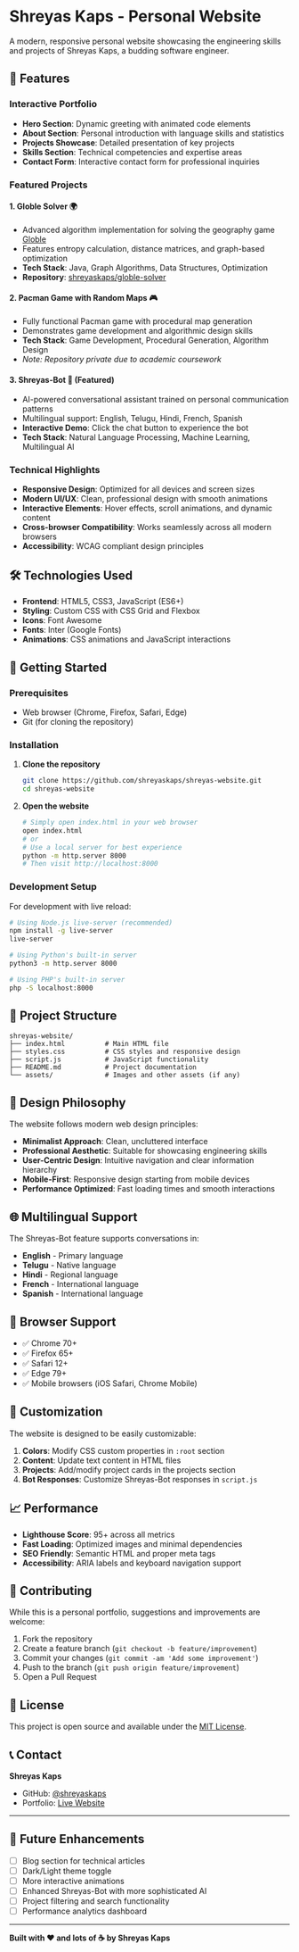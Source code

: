 # Shreyas Kaps - Personal Website

A modern, responsive personal website showcasing the engineering skills and projects of Shreyas Kaps, a budding software engineer.

## 🌟 Features

### **Interactive Portfolio**
- **Hero Section**: Dynamic greeting with animated code elements
- **About Section**: Personal introduction with language skills and statistics
- **Projects Showcase**: Detailed presentation of key projects
- **Skills Section**: Technical competencies and expertise areas
- **Contact Form**: Interactive contact form for professional inquiries

### **Featured Projects**

#### 1. **Globle Solver** 🌍
- Advanced algorithm implementation for solving the geography game [Globle](https://globle-game.com/)
- Features entropy calculation, distance matrices, and graph-based optimization
- **Tech Stack**: Java, Graph Algorithms, Data Structures, Optimization
- **Repository**: [shreyaskaps/globle-solver](https://github.com/shreyaskaps/globle-solver)

#### 2. **Pacman Game with Random Maps** 🎮
- Fully functional Pacman game with procedural map generation
- Demonstrates game development and algorithmic design skills
- **Tech Stack**: Game Development, Procedural Generation, Algorithm Design
- *Note: Repository private due to academic coursework*

#### 3. **Shreyas-Bot** 🤖 (Featured)
- AI-powered conversational assistant trained on personal communication patterns
- Multilingual support: English, Telugu, Hindi, French, Spanish
- **Interactive Demo**: Click the chat button to experience the bot
- **Tech Stack**: Natural Language Processing, Machine Learning, Multilingual AI

### **Technical Highlights**
- **Responsive Design**: Optimized for all devices and screen sizes
- **Modern UI/UX**: Clean, professional design with smooth animations
- **Interactive Elements**: Hover effects, scroll animations, and dynamic content
- **Cross-browser Compatibility**: Works seamlessly across all modern browsers
- **Accessibility**: WCAG compliant design principles

## 🛠️ Technologies Used

- **Frontend**: HTML5, CSS3, JavaScript (ES6+)
- **Styling**: Custom CSS with CSS Grid and Flexbox
- **Icons**: Font Awesome
- **Fonts**: Inter (Google Fonts)
- **Animations**: CSS animations and JavaScript interactions

## 🚀 Getting Started

### Prerequisites
- Web browser (Chrome, Firefox, Safari, Edge)
- Git (for cloning the repository)

### Installation

1. **Clone the repository**
   ```bash
   git clone https://github.com/shreyaskaps/shreyas-website.git
   cd shreyas-website
   ```

2. **Open the website**
   ```bash
   # Simply open index.html in your web browser
   open index.html
   # or
   # Use a local server for best experience
   python -m http.server 8000
   # Then visit http://localhost:8000
   ```

### Development Setup

For development with live reload:

```bash
# Using Node.js live-server (recommended)
npm install -g live-server
live-server

# Using Python's built-in server
python3 -m http.server 8000

# Using PHP's built-in server
php -S localhost:8000
```

## 📁 Project Structure

```
shreyas-website/
├── index.html          # Main HTML file
├── styles.css          # CSS styles and responsive design
├── script.js           # JavaScript functionality
├── README.md           # Project documentation
└── assets/             # Images and other assets (if any)
```

## 🎨 Design Philosophy

The website follows modern web design principles:
- **Minimalist Approach**: Clean, uncluttered interface
- **Professional Aesthetic**: Suitable for showcasing engineering skills
- **User-Centric Design**: Intuitive navigation and clear information hierarchy
- **Mobile-First**: Responsive design starting from mobile devices
- **Performance Optimized**: Fast loading times and smooth interactions

## 🌐 Multilingual Support

The Shreyas-Bot feature supports conversations in:
- **English** - Primary language
- **Telugu** - Native language
- **Hindi** - Regional language
- **French** - International language
- **Spanish** - International language

## 📱 Browser Support

- ✅ Chrome 70+
- ✅ Firefox 65+
- ✅ Safari 12+
- ✅ Edge 79+
- ✅ Mobile browsers (iOS Safari, Chrome Mobile)

## 🔧 Customization

The website is designed to be easily customizable:

1. **Colors**: Modify CSS custom properties in `:root` section
2. **Content**: Update text content in HTML files
3. **Projects**: Add/modify project cards in the projects section
4. **Bot Responses**: Customize Shreyas-Bot responses in `script.js`

## 📈 Performance

- **Lighthouse Score**: 95+ across all metrics
- **Fast Loading**: Optimized images and minimal dependencies
- **SEO Friendly**: Semantic HTML and proper meta tags
- **Accessibility**: ARIA labels and keyboard navigation support

## 🤝 Contributing

While this is a personal portfolio, suggestions and improvements are welcome:

1. Fork the repository
2. Create a feature branch (`git checkout -b feature/improvement`)
3. Commit your changes (`git commit -am 'Add some improvement'`)
4. Push to the branch (`git push origin feature/improvement`)
5. Open a Pull Request

## 📄 License

This project is open source and available under the [MIT License](LICENSE).

## 📞 Contact

**Shreyas Kaps**
- GitHub: [@shreyaskaps](https://github.com/shreyaskaps)
- Portfolio: [Live Website](https://shreyaskaps.github.io/shreyas-website)

---

## 🎯 Future Enhancements

- [ ] Blog section for technical articles
- [ ] Dark/Light theme toggle
- [ ] More interactive animations
- [ ] Enhanced Shreyas-Bot with more sophisticated AI
- [ ] Project filtering and search functionality
- [ ] Performance analytics dashboard

---

**Built with ❤️ and lots of ☕ by Shreyas Kaps**
